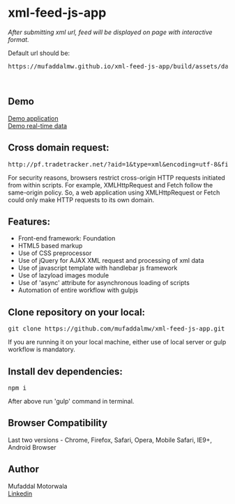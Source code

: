# xml-feed-js-app
<p><em>After submitting xml url, feed will be displayed on page with interactive format.</em></p>

Default url should be:<br>
<pre>https://mufaddalmw.github.io/xml-feed-js-app/build/assets/data/productfeed.xml</pre><br>

## Demo
<a href="https://mufaddalmw.github.io/xml-feed-js-app/build/" target="_blank">Demo application</a><br>
<a href="https://mufaddalmw.github.io/xml-feed-js-app/build/products.html?url=https%3A%2F%2Fmufaddalmw.github.io%2Fxml-feed-js-app%2Fbuild%2Fassets%2Fdata%2Fproductfeed.xml" target="_blank">Demo real-time data</a>


## Cross domain request:
<pre>http://pf.tradetracker.net/?aid=1&type=xml&encoding=utf-8&fid=251713&categoryType=2&additionalType=2&limit=10</pre>
For security reasons, browsers restrict cross-origin HTTP requests initiated from within scripts. For example, XMLHttpRequest and Fetch follow the same-origin policy. So, a web application using XMLHttpRequest or Fetch could only make HTTP requests to its own domain.

## Features:
- Front-end framework: Foundation
- HTML5 based markup
- Use of CSS preprocessor
- Use of jQuery for AJAX XML request and processing of xml data
- Use of javascript template with handlebar js framework 
- Use of lazyload images module
- Use of 'async' attribute for asynchronous loading of scripts
- Automation of entire workflow with gulpjs

## Clone repository on your local:
<pre>git clone https://github.com/mufaddalmw/xml-feed-js-app.git</pre>
If you are running it on your local machine, either use of local server or gulp workflow is mandatory.

## Install dev dependencies:
<pre>npm i</pre>
After above run 'gulp' command in terminal.

## Browser Compatibility 
Last two versions - Chrome, Firefox, Safari, Opera, Mobile Safari, IE9+, Android Browser

## Author
Mufaddal Motorwala<br>
<a href="https://www.linkedin.com/in/mufaddalmw/" target="_blank">Linkedin</a>
